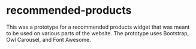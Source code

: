 # recommended-products

This was a prototype for a recommended products widget that was meant to be used on various parts of the website. The prototype uses Bootstrap, Owl Carousel, and Font Awesome.
